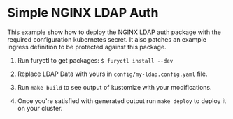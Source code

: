 # Simple NGINX LDAP Auth

This example show how to deploy the NGINX LDAP auth package with the required configuration kubernetes secret.
It also patches an example ingress definition to be protected against this package.

1. Run furyctl to get packages: `$ furyctl install --dev`

2. Replace LDAP Data with yours in `config/my-ldap.config.yaml` file.

3. Run `make build` to see output of kustomize with your modifications.

4. Once you're satisfied with generated output run `make deploy` to deploy it on your cluster.
